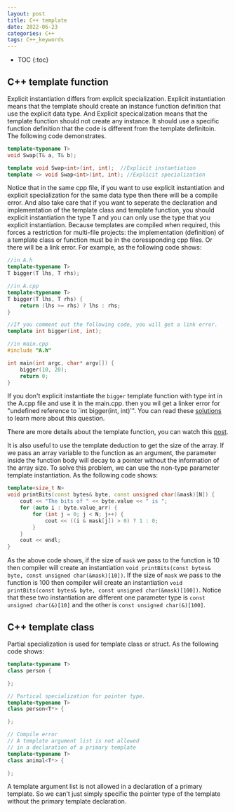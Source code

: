 ```yaml
---
layout: post
title: C++ template
date: 2022-06-23
categories: C++
tags: C++_keywords
---
```


* TOC
{:toc}

## C++ template function

Explicit instantiation differs from explicit specialization. Explicit instantiation means that the template should create an instance function definition that use the explicit data type. And Explicit specicalization means that the template function should not create any instance. It should use a specific function definition that the code is different from the template definitoin. The following code demonstrates.

```cpp
template<typename T>
void Swap(T& a, T& b);

template void Swap<int>(int, int);  //Explicit instantiation
template <> void Swap<int>(int, int); //Explicit specialization
```

Notice that in the same cpp file, if you want to use explicit instantiation and explicit specialization for the same data type then there will be a compile error. And also take care that if you want to seperate the declaration and implementation of the template class and template function, you should explicit instantiation the type T and you can only use the type that you explicit instantiation. Because templates are compiled when required, this forces a restriction for multi-file projects: the implementation (definition) of a template class or function must be in the coressponding cpp files. Or there will be a link error. For example, as the following code shows:

```cpp
//in A.h
template<typename T>
T bigger(T lhs, T rhs);
```

```cpp
//in A.cpp
template<typename T>
T bigger(T lhs, T rhs) {
    return (lhs >= rhs) ? lhs : rhs;
}

//If you comment out the following code, you will get a link error.
template int bigger(int, int);
```

```cpp
//in main.cpp
#include "A.h"

int main(int argc, char* argv[]) {
    bigger(10, 20);
    return 0;
}
```

If you don't explicit instantiate the `bigger` template function with type int in the A.cpp file and use it in the main.cpp. then you wil get a linker error for "undefined reference to `int bigger<int>(int, int)'". You can read these [solutions](https://stackoverflow.com/questions/495021/why-can-templates-only-be-implemented-in-the-header-file) to learn more about this question.

There are more details about the template function, you can watch this [post](https://docs.microsoft.com/en-us/cpp/cpp/templates-cpp?view=msvc-170).

It is also useful to use the template deduction to get the size of the array. If we pass an array variable to the function as an argument, the parameter inside the function body will decay to a pointer without the information of the array size. To solve this problem, we can use the non-type parameter template instantiation. As the following code shows:

```cpp
template<size_t N>
void printBits(const bytes& byte, const unsigned char(&mask)[N]) {
    cout << "The bits of " << byte.value << " is ";
    for (auto i : byte.value_arr) {
        for (int j = 0; j < N; j++) {
            cout << ((i & mask[j]) > 0) ? 1 : 0;
        }
    }
    cout << endl;
}
```

As the above code shows, if the size of `mask` we pass to the function is 10 then compiler will create an instantiation `void printBits(const bytes& byte, const unsigned char(&mask)[10])`. If the size of `mask` we pass to the function is 100 then compiler will create an instantiation `void printBits(const bytes& byte, const unsigned char(&mask)[100])`. Notice that these two instantiation are different one parameter type is `const unsigned char(&)[10]` and the other is `const unsigned char(&)[100]`.

## C++ template class

Partial specialization is used for template class or struct. As the following code shows:

```cpp
template<typename T>
class person {

};

// Partical specialization for pointer type.
template<typename T>
class person<T*> {

};

// Compile error
// A template argument list is not allowed
// in a declaration of a primary template
template<typename T>
class animal<T*> {

};
```

A template argument list is not allowed in a declaration of a primary template. So we can't just simply specific the pointer type of the template without the primary template declaration.
